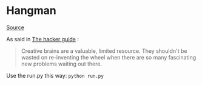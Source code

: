 # Hangman
[Source](http://www.pygame.org/project-Hangman-875-.html)

As said in [The hacker guide](http://www.catb.org/esr/faqs/hacker-howto.html#believe2) :
> Creative brains are a valuable, limited resource. They shouldn't be wasted on re-inventing the wheel when there are so many fascinating new problems waiting out there.

Use the run.py this way: `python run.py`

